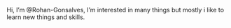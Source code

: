 Hi, I’m @Rohan-Gonsalves, I’m interested in many things but mostly i like to learn new things and skills.

<!---
Rohan-Gonsalves/Rohan-Gonsalves is a ✨ special ✨ repository because its `README.md` (this file) appears on your GitHub profile.
You can click the Preview link to take a look at your changes.
--->
